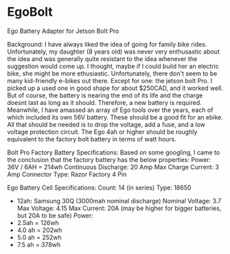 # EgoBolt
Ego Battery Adapter for Jetson Bolt Pro

Background:
I have always liked the idea of going for family bike rides.  Unfortunately, my daughter (8 years old) was never very enthusastic about the idea and was generally quite resistant to the idea whenever the suggestion would come up.
I thought, maybe if I could build her an electric bike, she might be more ethusiastic.
Unfortunately, there don't seem to be many kid-friendly e-bikes out there.
Except for one: the jetson bolt Pro.
I picked up a used one in good shape for about $250CAD, and it worked well.
But of course, the battery is nearing the end of its life and the charge doesnt last as long as it should.
Therefore, a new battery is required.
Meanwhile, I have amassed an array of Ego tools over the years, each of which included its own 56V battery.
These should be a good fit for an ebike.  All that should be needed is to drop the voltage, add a fuse, and a low voltage protection circuit.
The Ego 4ah or higher should be roughly equivalent to the factory bolt battery in terms of watt hours.

Bolt Pro Factory Battery Specifications:
Based on some googling, I came to the conclusion that the factory battery has the below properties:
Power: 36V / 6AH = 214wh
Continuous Discharge: 20 Amp
Max Charge Current: 3 Amp
Connector Type: Razor Factory 4 Pin

Ego Battery Cell Specifications:
Count: 14 (in series)
Type: 18650
-	12ah: Samsung 30Q (3000mah nominal discharge)
Nominal Voltage: 3.7
Max Voltage: 4.15
Max Current: 20A (may be higher for bigger batteries, but 20A to be safe)
Power:
-	2.5ah = 126wh
-	4.0 ah = 202wh
-	5.0 ah = 252wh
-	7.5 ah = 378wh




